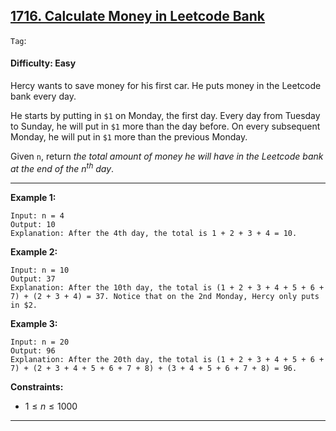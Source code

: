 ## [1716. Calculate Money in Leetcode Bank](https://leetcode.com/problems/calculate-money-in-leetcode-bank)

```Tag```: 

#### Difficulty: Easy

Hercy wants to save money for his first car. He puts money in the Leetcode bank every day.

He starts by putting in ```$1``` on Monday, the first day. Every day from Tuesday to Sunday, he will put in ```$1``` more than the day before. On every subsequent Monday, he will put in ```$1``` more than the previous Monday.

Given ```n```, return _the total amount of money he will have in the Leetcode bank at the end of the $n^{th}$ day_.

---

__Example 1:__
```
Input: n = 4
Output: 10
Explanation: After the 4th day, the total is 1 + 2 + 3 + 4 = 10.
```

__Example 2:__
```
Input: n = 10
Output: 37
Explanation: After the 10th day, the total is (1 + 2 + 3 + 4 + 5 + 6 + 7) + (2 + 3 + 4) = 37. Notice that on the 2nd Monday, Hercy only puts in $2.
```

__Example 3:__
```
Input: n = 20
Output: 96
Explanation: After the 20th day, the total is (1 + 2 + 3 + 4 + 5 + 6 + 7) + (2 + 3 + 4 + 5 + 6 + 7 + 8) + (3 + 4 + 5 + 6 + 7 + 8) = 96.
```

__Constraints:__

- $1 \le n \le 1000$

---
